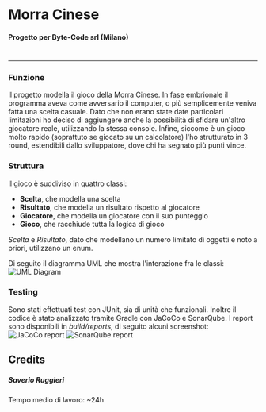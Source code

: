 # Morra Cinese
#### Progetto per Byte-Code srl (Milano)
#
---
### Funzione
Il progetto modella il gioco della Morra Cinese.
In fase embrionale il programma aveva come avversario il computer, o più semplicemente veniva fatta una scelta casuale. Dato che non erano state date particolari limitazioni ho deciso di aggiungere anche la possibilità di sfidare un'altro giocatore reale, utilizzando la stessa console. Infine, siccome è un gioco molto rapido (soprattuto se giocato su un calcolatore) l'ho strutturato in 3 round, estendibili dallo sviluppatore, dove chi ha segnato più punti vince.

### Struttura
 Il gioco è suddiviso in quattro classi:
- **Scelta**, che modella una scelta
- **Risultato**, che modella un risultato rispetto al giocatore
- **Giocatore**, che modella un giocatore con il suo punteggio
- **Gioco**, che racchiude tutta la logica di gioco

*Scelta* e *Risultato*, dato che modellano un numero limitato di oggetti e noto a priori, utilizzano un
enum.

Di seguito il diagramma UML che mostra l'interazione fra le classi:
![UML Diagram](http://oi63.tinypic.com/21nk1lg.jpg)

### Testing
Sono stati effettuati test con JUnit, sia di unità che funzionali. Inoltre il codice è stato analizzato tramite Gradle con JaCoCo e SonarQube. I report sono disponibili in *build/reports*, di seguito alcuni screenshot:
![JaCoCo report](http://oi66.tinypic.com/igmafl.jpg)
![SonarQube report](http://oi68.tinypic.com/2ed88kj.jpg)

## Credits 
##### *Saverio Ruggieri*
Tempo medio di lavoro: ~24h
